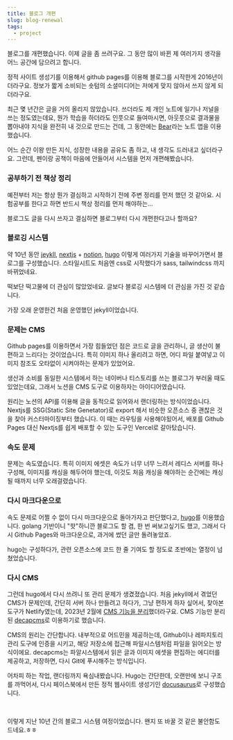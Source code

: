 ```yaml
---
title: 블로그 개편
slug: blog-renewal
tags: 
  - project
---
```


블로그를 개편했습니다. 이제 글을 좀 쓰려구요. 
그 동안 많이 바뀐 제 여러가지 생각을 어느 공간에 담으려고 합니다.

<!-- truncate -->

정적 사이트 생성기를 이용해서 github pages를 이용해 블로그를 시작한게 2016년이더라구요.
정보가 짧게 소비되는 숏텀의 소셜미디어는 저에게 맞지 않아서 쓰지 않게 되더라구요.

최근 몇 년간은 글을 거의 올리지 않았습니다. 쓰더라도 제 개인 노트에 일기나 저널을 쓰는 정도였는데요,
뭔가 학습을 하더라도 인풋으로 들여마시면, 아웃풋으로 결과물을 뽑아내야 지식을 완전히 내 것으로 만드는 건데,
그 동안에는 [Bear](https://bear.app/)라는 노트 앱을 이용했습니다. 

어느 순간 이왕 만든 지식, 성장한 내용을 공유도 좀 하고, 내 생각도 드러내고 싶더라구요.
그런데, 펜이랑 공책이 마음에 안들어서 시스템을 먼저 개편해봤습니다.

### 공부하기 전 책상 정리

예전부터 저는 항상 뭔가 결심하고 시작하기 전에 주변 정리를 먼저 했던 것 같아요. 
시험공부를 한다고 하면 반드시 책상 정리를 먼저 해야하는...

블로그도 글을 다시 쓰자고 결심하면 블로그부터 다시 개편한다고나 할까요?

### 블로깅 시스템
약 10년 동안 [jeykll](https://jekyllrb.com/), [nextjs](https://nextjs.org/) + [notion](https://notion.so), [hugo](https://gohugo.io/) 이렇게 여러가지 기술을 바꾸어가면서 블로그를 구성했습니다. 스타일시트도 처음엔 css로 시작했다가 sass, tailwindcss 까지 바뀌었네요.

떡보단 떡고물에 더 관심이 많았었네요. 글보다 블로깅 시스템에 더 관심을 가진 것 같습니다.

가장 오래 운영한건 처음 운영했던 jekyll이었습니다. 

### 문제는 CMS
Github pages를 이용하면서 가장 힘들었던 점은 코드로 글을 관리하니, 글 생산이 불편하고 느리다는 것이었습니다. 
특히 이미지 하나 올리려고 하면, 어디 파일 붙여넣고 이미지 참조도 오타없이 시켜야하는 문제가 있었어요.

생산과 소비를 동일한 시스템에서 하는 네이버나 티스토리를 쓰는 블로그가 부러울 때도 있었는데요, 
그래서 노션을 CMS 도구로 이용하자는 아이디어였습니다. 

원리는 노션의 API를 이용해 글을 동적으로 읽어와서 랜더링하는 방식이었습니다. 
Nextjs를 SSG(Static Site Genetator)로 export 해서 비슷한 오픈소스 중 괜찮은 것을 찾아 커스터마이징부터 했습니다. 
이 때는 라우팅을 사용해야됬어서, 배포를 Github Pages 대신 Nextjs를 쉽게 배포할 수 있는 도구인 Vercel로 갈아탔습니다.

### 속도 문제
문제는 속도였습니다. 특히 이미지 에셋은 속도가 너무 너무 느려서 레디스 서버를 하나 구성해, 이미지를 캐싱을 해두어야 했는데, 
이것도 처음 캐싱을 해야하는 순간에는 캐싱될 때까지 너무 오래걸렸습니다.

### 다시 마크다운으로
속도 문제로 어쩔 수 없이 다시 마크다운으로 돌아가자고 판단했다고, [hugo](https://gohugo.io/)를 이용했습니다. 
golang 기반이니 "핫"하니깐 블로그도 할 겸, 한 번 써보고싶기도 했고, 그래서 다시 Github Pages와 마크다운으로, 과거에 썼던 글만 돌려놓았죠.

hugo는 구성하다가, 관련 오픈소스에 코드 한 줄 기여도 할 정도로 초반에는 열정이 넘쳤었습니다.

### 다시 CMS
그런데 hugo에서 다시 쓰려니 또 관리 문제가 생겼졌습니다. 처음 jekyll에서 겪었던 CMS가 문제인데, 
간단히 서버 하나 만들려고 하다가, 그냥 편하게 하자 싶어서, 찾아본 도구가 Netlify였는데, 2023년 2월에 [CMS 기능을 분리](https://www.netlify.com/blog/netlify-cms-to-become-decap-cms/)했더라구요. CMS 기능만 분리된 [decapcms](https://decapcms.org/docs/docusaurus/)로 이용하기로 했습니다.

CMS의 원리는 간단합니다. 내부적으로 어드민을 제공하는데, Github이나 레파지토리 관리 도구에 인증을 시키고, 해당 저장소에 접근해 파일시스템처럼 파일을 읽어오는 방식이에요. 
decapcms는 파알시스템에서 읽은 글과 이미지 에셋을 편집하는 에디터를 제공하고, 저장하면, 다시 Git에 푸시해주는 방식입니다.

어차피 하는 작업, 랜더링까지 욕심내봤습니다. Hugo는 간단한데, 오랜만에 보니 구조를 까먹어서, 다시 페이스북에서 만든 정적 웹사이트 생성기인 [docusaurus](https://docusaurus.io/)로 구성했습니다. 

<br/>

이렇게 지난 10년 간의 블로그 시스템 여정이었습니다. 왠지 또 바꿀 것 같은 불안함도 드네요.ㅎㅎ